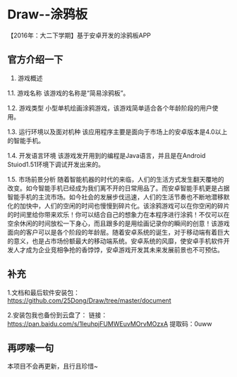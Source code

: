 # Draw--涂鸦板

【2016年：大二下学期】基于安卓开发的涂鸦板APP

## 官方介绍一下

1.	游戏概述

1.1.	游戏名称
  该游戏的名称是“简易涂鸦板”。
  
1.2.	游戏类型
  小型单机绘画涂鸦游戏，该游戏简单适合各个年龄阶段的用户使用。
  
1.3.	运行环境以及面对机种
  该应用程序主要是面向于市场上的安卓版本是4.0以上的智能手机。
  
1.4.	开发语言环境
  该游戏发开用到的编程是Java语言，并且是在Android Stuiod1.51环境下调试开发出来的。
  
1.5.	市场前景分析
   随着智能机器的时代的来临，人们的生活方式发生翻天覆地的改变。如今智能手机已经成为我们离不开的日常用品了。而安卓智能手机更是占据智能手机的主流市场。如今社会的发展步伐迅速，人们的生活节奏也不断地潜移默化的加快中，人们的空闲的时间也慢慢到碎片化。该涂鸦游戏可以在你空闲的碎片的时间里给你带来欢乐！你可以结合自己的想象力在本程序进行涂鸦！不仅可以在空余休闲的时间放松一下身心，而且跟多的是用绘画记录你的瞬间的创意！该游戏面向的客户可以是各个阶段的年龄层。随着安卓系统的诞生，对于移动端有着巨大的意义，也是占市场份额最大的移动端系统。安卓系统的风靡，使安卓手机软件开发人才成为企业竞相争抢的香饽饽，安卓游戏开发其未来发展前景也不可预估。



## 补充
1.文档和最后软件安装包：https://github.com/25Dong/Draw/tree/master/document

2.安装包我也备份到云盘了：
链接：https://pan.baidu.com/s/1leuhpjFUMWEuvMOrvMOzxA 
提取码：0uww

## 再啰嗦一句
本项目不会再更新，且行且珍惜~

